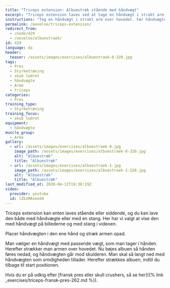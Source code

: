 ```yaml
---
title: "Triceps extension: Albuestræk stående med håndvægt"
excerpt: "Triceps extension laves ved at tage en håndvægt i strakt arm over hovedet. Før håndvægten mod skulderen. Stræk armen igen."
instructions: "Tag en håndvægt i strakt arm over hovedet. Før håndvægten mod skulderen. Stræk armen igen."
permalink: /oevelse/triceps-extension/
redirect_from:
  - /node/429
  - /oevelse/albuestraek/
id: 429
language: da
header:
  teaser: /assets/images/exercises/albuestraek-0-320.jpg
tags:
  - Pres
  - Styrketræning
  - skub lodret
  - håndvægte
  - Arme
  - triceps
categories:
  - Pres
training_type:
  - Styrketræning
training_focus:
  - skub lodret
equipment:
  - håndvægte
muscle_group:
  - Arme
gallery:
  - url: /assets/images/exercises/albuestraek-0.jpg
    image_path: /assets/images/exercises/albuestraek-0-320.jpg
    alt: "Albuestræk"
    title: "Albuestræk"
  - url: /assets/images/exercises/albuestraek-1.jpg
    image_path: /assets/images/exercises/albuestraek-1-320.jpg
    alt: "Albuestræk"
    title: "Albuestræk"
last_modified_at: 2020-04-12T19:30:19Z
video:
  provider: youtube
  id: lZkzMAseod4
---
```


Triceps extension kan enten laves stående eller siddende, og du kan lave den både med håndvægte eller med en stang. Her har vi valgt at vise den med håndvægt på billederne og med stang i videoen.

Placer håndvægten i den ene hånd og stræk armen opad.

Man vælger en håndvægt med passende vægt, som man tager i hånden. Herefter strækker man armen over hovedet. Nu bøjes albuen så hånden føres nedad, og håndvægten går mod skulderen. Man skal så langt ned med håndvægten som smidigheden tillader. Herefter strækkes albuen, indtil du tilbage til start positionen.

Hvis du er på udkig efter [fransk pres eller skull crushers, så se her]({% link _exercises/triceps-fransk-pres-262.md %}).

